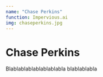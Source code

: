 ```yaml
---
name: "Chase Perkins"
function: Impervious.ai
img: chaseperkins.jpg
---
```


# Chase Perkins
 
Blablablablablablablabla
blablablabla
